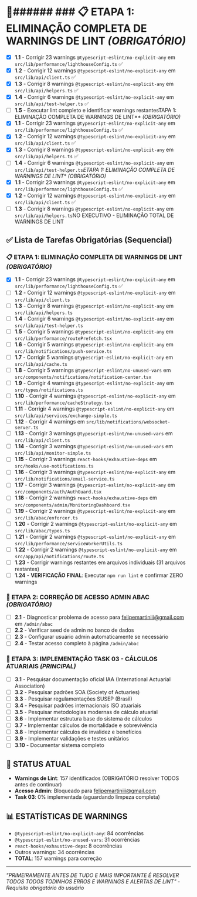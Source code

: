 # 🚨###### ### 📋 **ETAPA 1: ELIMINAÇÃO COMPLETA DE WARNINGS DE LINT** *(OBRIGATÓRIO)*
- [x] **1.1** - Corrigir 23 warnings `@typescript-eslint/no-explicit-any` em `src/lib/performance/lighthouseConfig.ts` ✅
- [x] **1.2** - Corrigir 12 warnings `@typescript-eslint/no-explicit-any` em `src/lib/api/client.ts` ✅
- [x] **1.3** - Corrigir 8 warnings `@typescript-eslint/no-explicit-any` em `src/lib/api/helpers.ts` ✅
- [x] **1.4** - Corrigir 6 warnings `@typescript-eslint/no-explicit-any` em `src/lib/api/test-helper.ts` ✅
- [ ] **1.5** - Executar lint completo e identificar warnings restantesTAPA 1: ELIMINAÇÃO COMPLETA DE WARNINGS DE LINT** *(OBRIGATÓRIO)*
- [x] **1.1** - Corrigir 23 warnings `@typescript-eslint/no-explicit-any` em `src/lib/performance/lighthouseConfig.ts` ✅
- [x] **1.2** - Corrigir 12 warnings `@typescript-eslint/no-explicit-any` em `src/lib/api/client.ts` ✅
- [x] **1.3** - Corrigir 8 warnings `@typescript-eslint/no-explicit-any` em `src/lib/api/helpers.ts` ✅
- [ ] **1.4** - Corrigir 6 warnings `@typescript-eslint/no-explicit-any` em `src/lib/api/test-helper.ts`*ETAPA 1: ELIMINAÇÃO COMPLETA DE WARNINGS DE LINT** *(OBRIGATÓRIO)*
- [x] **1.1** - Corrigir 23 warnings `@typescript-eslint/no-explicit-any` em `src/lib/performance/lighthouseConfig.ts` ✅
- [x] **1.2** - Corrigir 12 warnings `@typescript-eslint/no-explicit-any` em `src/lib/api/client.ts` ✅
- [ ] **1.3** - Corrigir 8 warnings `@typescript-eslint/no-explicit-any` em `src/lib/api/helpers.ts`NO EXECUTIVO - ELIMINAÇÃO TOTAL DE WARNINGS DE LINT

## ✅ Lista de Tarefas Obrigatórias (Sequencial)

### 📋 **ETAPA 1: ELIMINAÇÃO COMPLETA DE WARNINGS DE LINT** *(OBRIGATÓRIO)*
- [x] **1.1** - Corrigir 23 warnings `@typescript-eslint/no-explicit-any` em `src/lib/performance/lighthouseConfig.ts` ✅
- [ ] **1.2** - Corrigir 12 warnings `@typescript-eslint/no-explicit-any` em `src/lib/api/client.ts`
- [ ] **1.3** - Corrigir 8 warnings `@typescript-eslint/no-explicit-any` em `src/lib/api/helpers.ts`
- [ ] **1.4** - Corrigir 6 warnings `@typescript-eslint/no-explicit-any` em `src/lib/api/test-helper.ts`
- [ ] **1.5** - Corrigir 5 warnings `@typescript-eslint/no-explicit-any` em `src/lib/performance/routePrefetch.tsx`
- [ ] **1.6** - Corrigir 5 warnings `@typescript-eslint/no-explicit-any` em `src/lib/notifications/push-service.ts`
- [ ] **1.7** - Corrigir 5 warnings `@typescript-eslint/no-explicit-any` em `src/lib/api/cache.ts`
- [ ] **1.8** - Corrigir 5 warnings `@typescript-eslint/no-unused-vars` em `src/components/notifications/notification-center.tsx`
- [ ] **1.9** - Corrigir 4 warnings `@typescript-eslint/no-explicit-any` em `src/types/notifications.ts`
- [ ] **1.10** - Corrigir 4 warnings `@typescript-eslint/no-explicit-any` em `src/lib/performance/cacheStrategy.tsx`
- [ ] **1.11** - Corrigir 4 warnings `@typescript-eslint/no-explicit-any` em `src/lib/api/services/exchange-simple.ts`
- [ ] **1.12** - Corrigir 4 warnings em `src/lib/notifications/websocket-server.ts`
- [ ] **1.13** - Corrigir 3 warnings `@typescript-eslint/no-unused-vars` em `src/lib/api/client.ts`
- [ ] **1.14** - Corrigir 3 warnings `@typescript-eslint/no-unused-vars` em `src/lib/api/monitor-simple.ts`
- [ ] **1.15** - Corrigir 3 warnings `react-hooks/exhaustive-deps` em `src/hooks/use-notifications.ts`
- [ ] **1.16** - Corrigir 3 warnings `@typescript-eslint/no-explicit-any` em `src/lib/notifications/email-service.ts`
- [ ] **1.17** - Corrigir 3 warnings `@typescript-eslint/no-explicit-any` em `src/components/auth/AuthGuard.tsx`
- [ ] **1.18** - Corrigir 2 warnings `react-hooks/exhaustive-deps` em `src/components/admin/MonitoringDashboard.tsx`
- [ ] **1.19** - Corrigir 2 warnings `@typescript-eslint/no-explicit-any` em `src/lib/abac/enforcer.ts`
- [ ] **1.20** - Corrigir 2 warnings `@typescript-eslint/no-explicit-any` em `src/lib/abac/types.ts`
- [ ] **1.21** - Corrigir 2 warnings `@typescript-eslint/no-explicit-any` em `src/lib/performance/serviceWorkerUtils.ts`
- [ ] **1.22** - Corrigir 2 warnings `@typescript-eslint/no-explicit-any` em `src/app/api/notifications/route.ts`
- [ ] **1.23** - Corrigir warnings restantes em arquivos individuais (31 arquivos restantes)
- [ ] **1.24** - **VERIFICAÇÃO FINAL**: Executar `npm run lint` e confirmar ZERO warnings

### 🔧 **ETAPA 2: CORREÇÃO DE ACESSO ADMIN ABAC** *(OBRIGATÓRIO)*
- [ ] **2.1** - Diagnosticar problema de acesso para felipemartiniii@gmail.com em `/admin/abac`
- [ ] **2.2** - Verificar seed de admin no banco de dados
- [ ] **2.3** - Configurar usuário admin automaticamente se necessário
- [ ] **2.4** - Testar acesso completo à página `/admin/abac`

### 🧮 **ETAPA 3: IMPLEMENTAÇÃO TASK 03 - CÁLCULOS ATUARIAIS** *(PRINCIPAL)*
- [ ] **3.1** - Pesquisar documentação oficial IAA (International Actuarial Association)
- [ ] **3.2** - Pesquisar padrões SOA (Society of Actuaries)
- [ ] **3.3** - Pesquisar regulamentações SUSEP (Brasil)
- [ ] **3.4** - Pesquisar padrões internacionais ISO atuariais
- [ ] **3.5** - Pesquisar metodologias modernas de cálculo atuarial
- [ ] **3.6** - Implementar estrutura base do sistema de cálculos
- [ ] **3.7** - Implementar cálculos de mortalidade e sobrevivência
- [ ] **3.8** - Implementar cálculos de invalidez e benefícios
- [ ] **3.9** - Implementar validações e testes unitários
- [ ] **3.10** - Documentar sistema completo

## 🎯 **STATUS ATUAL**
- **Warnings de Lint**: 157 identificados (OBRIGATÓRIO resolver TODOS antes de continuar)
- **Acesso Admin**: Bloqueado para felipemartiniii@gmail.com
- **Task 03**: 0% implementada (aguardando limpeza completa)

## 📊 **ESTATÍSTICAS DE WARNINGS**
- `@typescript-eslint/no-explicit-any`: 84 ocorrências
- `@typescript-eslint/no-unused-vars`: 31 ocorrências  
- `react-hooks/exhaustive-deps`: 8 ocorrências
- Outros warnings: 34 ocorrências
- **TOTAL**: 157 warnings para correção

---
*"PRIMEIRAMENTE ANTES DE TUDO E MAIS IMPORTANTE É RESOLVER TODOS TODOS TODINHOS ERROS E WARNINGS E ALERTAS DE LINT" - Requisito obrigatório do usuário*
